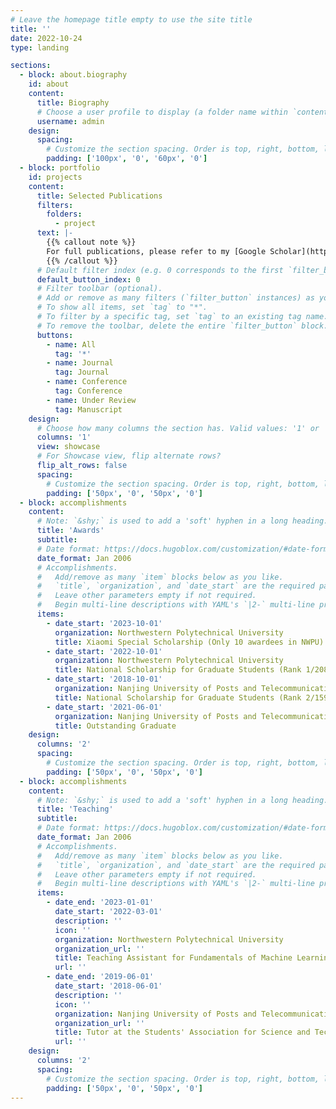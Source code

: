 ```yaml
---
# Leave the homepage title empty to use the site title
title: ''
date: 2022-10-24
type: landing

sections:
  - block: about.biography
    id: about
    content:
      title: Biography
      # Choose a user profile to display (a folder name within `content/authors/`)
      username: admin
    design:
      spacing:
        # Customize the section spacing. Order is top, right, bottom, left.
        padding: ['100px', '0', '60px', '0']
  - block: portfolio
    id: projects
    content:
      title: Selected Publications
      filters:
        folders:
          - project
      text: |-
        {{% callout note %}}
        For full publications, please refer to my [Google Scholar](https://scholar.google.com/citations?user=6l4c0oEAAAAJ).
        {{% /callout %}}
      # Default filter index (e.g. 0 corresponds to the first `filter_button` instance below).
      default_button_index: 0
      # Filter toolbar (optional).
      # Add or remove as many filters (`filter_button` instances) as you like.
      # To show all items, set `tag` to "*".
      # To filter by a specific tag, set `tag` to an existing tag name.
      # To remove the toolbar, delete the entire `filter_button` block.
      buttons:
        - name: All
          tag: '*'
        - name: Journal
          tag: Journal
        - name: Conference
          tag: Conference
        - name: Under Review
          tag: Manuscript
    design:
      # Choose how many columns the section has. Valid values: '1' or '2'.
      columns: '1'
      view: showcase
      # For Showcase view, flip alternate rows?
      flip_alt_rows: false
      spacing:
        # Customize the section spacing. Order is top, right, bottom, left.
        padding: ['50px', '0', '50px', '0']
  - block: accomplishments
    content:
      # Note: `&shy;` is used to add a 'soft' hyphen in a long heading.
      title: 'Awards'
      subtitle:
      # Date format: https://docs.hugoblox.com/customization/#date-format
      date_format: Jan 2006
      # Accomplishments.
      #   Add/remove as many `item` blocks below as you like.
      #   `title`, `organization`, and `date_start` are the required parameters.
      #   Leave other parameters empty if not required.
      #   Begin multi-line descriptions with YAML's `|2-` multi-line prefix.
      items:
        - date_start: '2023-10-01'
          organization: Northwestern Polytechnical University
          title: Xiaomi Special Scholarship (Only 10 awardees in NWPU) 
        - date_start: '2022-10-01'
          organization: Northwestern Polytechnical University
          title: National Scholarship for Graduate Students (Rank 1/208)
        - date_start: '2018-10-01'
          organization: Nanjing University of Posts and Telecommunications
          title: National Scholarship for Graduate Students (Rank 2/159)
        - date_start: '2021-06-01'
          organization: Nanjing University of Posts and Telecommunications
          title: Outstanding Graduate
    design:
      columns: '2'
      spacing:
        # Customize the section spacing. Order is top, right, bottom, left.
        padding: ['50px', '0', '50px', '0']
  - block: accomplishments
    content:
      # Note: `&shy;` is used to add a 'soft' hyphen in a long heading.
      title: 'Teaching'
      subtitle:
      # Date format: https://docs.hugoblox.com/customization/#date-format
      date_format: Jan 2006
      # Accomplishments.
      #   Add/remove as many `item` blocks below as you like.
      #   `title`, `organization`, and `date_start` are the required parameters.
      #   Leave other parameters empty if not required.
      #   Begin multi-line descriptions with YAML's `|2-` multi-line prefix.
      items:
        - date_end: '2023-01-01'
          date_start: '2022-03-01'
          description: ''
          icon: ''
          organization: Northwestern Polytechnical University
          organization_url: ''
          title: Teaching Assistant for Fundamentals of Machine Learning
          url: ''
        - date_end: '2019-06-01'
          date_start: '2018-06-01'
          description: ''
          icon: ''
          organization: Nanjing University of Posts and Telecommunications
          organization_url: ''
          title: Tutor at the Students' Association for Science and Technology
          url: ''
    design:
      columns: '2'
      spacing:
        # Customize the section spacing. Order is top, right, bottom, left.
        padding: ['50px', '0', '50px', '0']
---
```

